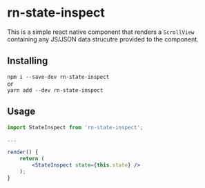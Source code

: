 # rn-state-inspect

This is a simple react native component that renders a `ScrollView` containing any JS/JSON data strucutre provided to the component.

## Installing 

`npm i --save-dev rn-state-inspect`  
or  
`yarn add --dev rn-state-inspect`

## Usage

```jsx
import StateInspect from 'rn-state-inspect';

...

render() {
    return (
        <StateInspect state={this.state} />
    );
}
```
